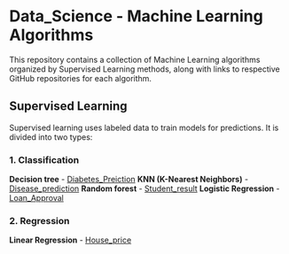 # Data_Science - Machine Learning Algorithms
This repository contains a collection of Machine Learning algorithms organized by Supervised Learning methods, along with links to respective GitHub repositories for each algorithm.

## Supervised Learning
Supervised learning uses labeled data to train models for predictions. It is divided into two types:

### 1. Classification

 **Decision tree** - [Diabetes_Preiction](https://github.com/kanish-20/Diabetes_predictor.git)
 **KNN (K-Nearest Neighbors)** - [Disease_prediction](https://github.com/kanish-20/Disease_prediction.git)
 **Random forest** - [Student_result](https://github.com/kanish-20/Student_performance_predictor.git)
 **Logistic Regression** - [Loan_Approval](https://github.com/kanish-20/Loan_approval_predictor.git)

 ### 2. Regression

 **Linear Regression** - [House_price](https://github.com/kanish-20/house-price-predictor.git)
